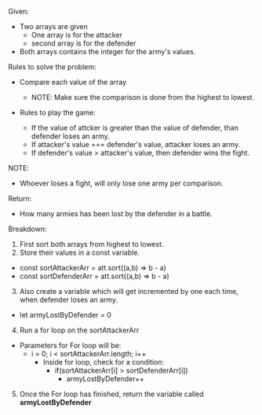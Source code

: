 Given:

- Two arrays are given
  - One array is for the attacker
  - second array is for the defender
- Both arrays contains the integer for the army's values.

Rules to solve the problem:

- Compare each value of the array

  - NOTE: Make sure the comparison is done from the highest to lowest.

- Rules to play the game:
  - If the value of attcker is greater than the value of defender, than defender loses an army.
  - If attacker's value === defender's value, attacker loses an army.
  - If defender's value > attacker's value, then defender wins the fight.

NOTE:

- Whoever loses a fight, will only lose one army per comparison.

Return:

- How many armies has been lost by the defender in a battle.

Breakdown:

1. First sort both arrays from highest to lowest.
2. Store their values in a const variable.

- const sortAttackerArr = att.sort((a,b) => b - a)
- const sortDefenderArr = att.sort((a,b) => b - a)

3. Also create a variable which will get incremented by one each time, when defender loses an army.

- let armyLostByDefender = 0

4. Run a for loop on the sortAttackerArr

- Parameters for For loop will be:
  - i = 0; i < sortAttackerArr.length; i++
    - Inside for loop, check for a condition:
      - if(sortAttackerArr[i] > sortDefenderArr[i])
        - armyLostByDefender++

5. Once the For loop has finished, return the variable called **armyLostByDefender**
